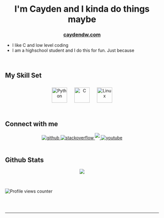 # <div align="center">I'm Cayden and I kinda do things maybe</div>  
### <div align="center">[caydendw.com](https://caydendw.com)</div>  

- I like C and low level coding  
- I am a highschool student and I do this for fun. Just because


<br/>  


## My Skill Set  


<div align="center">  
<img style="margin: 10px" src="https://profilinator.rishav.dev/skills-assets/python-original.svg" alt="Python" height="50" />  
<img style="margin: 10px" src="https://profilinator.rishav.dev/skills-assets/c-original.svg" alt="C" height="50" />  
<img style="margin: 10px" src="https://profilinator.rishav.dev/skills-assets/linux-original.svg" alt="Linux" height="50" />  
</div>

<br/>  


## Connect with me  
<div align="center">
<a href="https://github.com/CaydendW" target="_blank">
<img src=https://img.shields.io/badge/github-%2324292e.svg?&style=for-the-badge&logo=github&logoColor=white alt=github style="margin-bottom: 5px;" />
</a>
<a href="https://stackoverflow.com/users/14544839/caydendw" target="_blank">
<img src=https://img.shields.io/badge/stackoverflow-%23F28032.svg?&style=for-the-badge&logo=stackoverflow&logoColor=white alt=stackoverflow style="margin-bottom: 5px;" />
</a> 
<a href="https://reddit.com/u/CaydendW" target="_blank">
<img src=https://img.shields.io/badge/reddit-%23ff4500.svg?style=for-the-badge&logo=reddit&logoColor=white style="margin-bottom: 5px;" />
</a>
<a href="https://www.youtube.com/channel/UC9KmmnFmuHkegRu1LnjiYaQ" target="_blank">
<img src=https://img.shields.io/badge/youtube-%23EE4831.svg?&style=for-the-badge&logo=youtube&logoColor=white alt=youtube style="margin-bottom: 5px;" />
</a>
</div>  
  

<br/>  


## Github Stats  
<div align="center"><img src="https://github-readme-stats.vercel.app/api?username=CaydendW&show_icons=true&count_private=true&hide_border=true" align="center" /></div>  

<br/>  


  

<br/>  

![Profile views counter](https://komarev.com/ghpvc/?username=CaydendW&&style=flat-square)  
  

<br/>  


<br />

----
